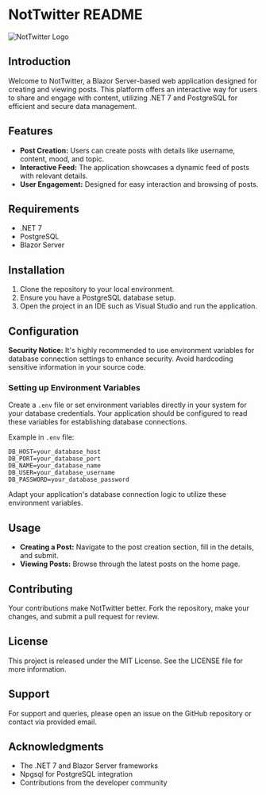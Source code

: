# NotTwitter README

![NotTwitter Logo](https://i.imgur.com/sqLZbcO.png)

## Introduction
Welcome to NotTwitter, a Blazor Server-based web application designed for creating and viewing posts. This platform offers an interactive way for users to share and engage with content, utilizing .NET 7 and PostgreSQL for efficient and secure data management.

## Features
- **Post Creation:** Users can create posts with details like username, content, mood, and topic.
- **Interactive Feed:** The application showcases a dynamic feed of posts with relevant details.
- **User Engagement:** Designed for easy interaction and browsing of posts.

## Requirements
- .NET 7
- PostgreSQL
- Blazor Server

## Installation
1. Clone the repository to your local environment.
2. Ensure you have a PostgreSQL database setup.
3. Open the project in an IDE such as Visual Studio and run the application.

## Configuration
**Security Notice:** It's highly recommended to use environment variables for database connection settings to enhance security. Avoid hardcoding sensitive information in your source code.

### Setting up Environment Variables
Create a `.env` file or set environment variables directly in your system for your database credentials. Your application should be configured to read these variables for establishing database connections.

Example in `.env` file:
```
DB_HOST=your_database_host
DB_PORT=your_database_port
DB_NAME=your_database_name
DB_USER=your_database_username
DB_PASSWORD=your_database_password
```

Adapt your application's database connection logic to utilize these environment variables.

## Usage
- **Creating a Post:** Navigate to the post creation section, fill in the details, and submit.
- **Viewing Posts:** Browse through the latest posts on the home page.

## Contributing
Your contributions make NotTwitter better. Fork the repository, make your changes, and submit a pull request for review.

## License
This project is released under the MIT License. See the LICENSE file for more information.

## Support
For support and queries, please open an issue on the GitHub repository or contact via provided email.

## Acknowledgments
- The .NET 7 and Blazor Server frameworks
- Npgsql for PostgreSQL integration
- Contributions from the developer community
